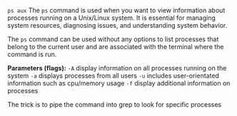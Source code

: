`ps aux`
The `ps` command is used when you want to view information about processes running on a Unix/Linux system. It is essential for managing system resources, diagnosing issues, and understanding system behavior.


The `ps` command can be used without any options to list processes that belong to the current user and are associated with the terminal where the command is run.

**Parameters (flags):**
`-A` display information on all processes running on the system
`-a` displays processes from all users
`-u` includes user-orientated information such as cpu/memory usage
`-f` display additional information on processes

The trick is to pipe the command into grep to look for specific processes
